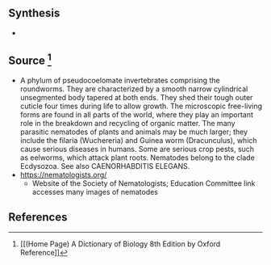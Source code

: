 ## Synthesis
- 
## Source [^1]
- A phylum of pseudocoelomate invertebrates comprising the roundworms. They are characterized by a smooth narrow cylindrical unsegmented body tapered at both ends. They shed their tough outer cuticle four times during life to allow growth. The microscopic free-living forms are found in all parts of the world, where they play an important role in the breakdown and recycling of organic matter. The many parasitic nematodes of plants and animals may be much larger; they include the filaria (Wuchereria) and Guinea worm (Dracunculus), which cause serious diseases in humans. Some are serious crop pests, such as eelworms, which attack plant roots. Nematodes belong to the clade Ecdysozoa. See also CAENORHABDITIS ELEGANS.
- https://nematologists.org/
	- Website of the Society of Nematologists; Education Committee link accesses many images of nematodes
## References

[^1]: [[(Home Page) A Dictionary of Biology 8th Edition by Oxford Reference]]